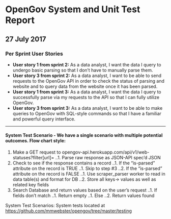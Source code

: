 # OpenGov System and Unit Test Report
## 27 July 2017

### Per Sprint User Stories 

* **User story 1 from sprint 2:** As a data analyst, I want the data I query to undergo basic parsing so that I don’t have to manually parse them.
* **User story 3 from sprint 2:** As a data analyst, I want to be able to send requests to the OpenGov API in order to check the status of parsing and website and to query data from the website once it has been parsed.
* **User story 1 from sprint 3:** As a data analyst, I want the data I query to successfully parse via my requests to the API so that I can fully utilize OpenGov.
* **User story 3 from sprint 3:** As a data analyst, I want to be able to make queries to OpenGov with SQL-style commands so that I have a familiar and powerful query interface.

*****

#### System Test Scenario - We have a single scenario with multiple potential outcomes. Flow chart style:


1. Make a GET request to opengov-api.herokuapp.com/api/v1/web-statuses?filter[url]=<web-page-url>
  ..1. Parse raw response as JSON-API spec’d JSON
2. Check to see if the response contains a record
  ..1. If the “is-parsed” attribute on the record is TRUE
    ..1. Skip to step #3
  ..2. If the “is-parsed” attribute on the record is FALSE
    ..1. Use scraper_parser worker to read in data table(s) and format for DB
    ..2. Store all keys→ values as well as related key fields
3. Search Database and return values based on the user’s request
  ..1. If fields don’t match 
    ..1. Return empty
  ..1. Else
    ..2. Return values found

System Test Scenarios: System tests located at https://github.com/mmwebster/opengov/tree/master/testing
